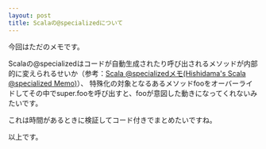 ```yaml
---
layout: post
title: Scalaの@specializedについて
---
```


今回はただのメモです。

Scalaの@specializedはコードが自動生成されたり呼び出されるメソッドが内部的に変えられるせいか（参考：[Scala @specializedメモ(Hishidama's Scala @specialized Memo)](http://www.ne.jp/asahi/hishidama/home/tech/scala/annotation/specialized.html#h_sample)）、
特殊化の対象となるあるメソッドfooをオーバーライドしてその中でsuper.fooを呼び出すと、fooが意図した動きになってくれないみたいです。

これは時間があるときに検証してコード付きでまとめたいですね。

以上です。
